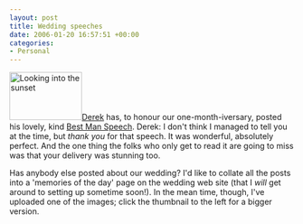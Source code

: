 ```yaml
---
layout: post
title: Wedding speeches
date: 2006-01-20 16:57:51 +00:00
categories:
- Personal
---
```

<a class="imagelink" href="http://woss.name/wp-content/uploads/2006/01/picture-297.jpg" title="Looking into the sunset"><img id="image226" src="http://woss.name/wp-content/uploads/2006/01/picture-297.thumbnail.jpg" alt="Looking into the sunset" height="85" width="128" class="alignleft" /></a><a href="http://drossy.net/blog/">Derek</a> has, to honour our one-month-iversary, posted his lovely, kind <a href="http://www.drossy.net/blog/archives/167">Best Man Speech</a>.  Derek: I don't think I managed to tell you at the time, but <em>thank you</em> for that speech.  It was wonderful, absolutely perfect.  And the one thing the folks who only get to read it are going to miss was that your delivery was stunning too.

Has anybody else posted about our wedding?  I'd like to collate all the posts into a 'memories of the day' page on the wedding web site (that I <em>will</em> get around to setting up sometime soon!).  In the mean time, though, I've uploaded one of the images; click the thumbnail to the left for a bigger version.
